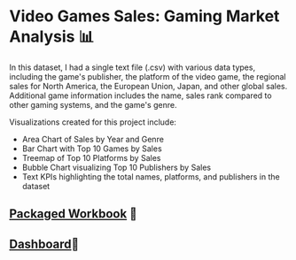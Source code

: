 # Video Games Sales: Gaming Market Analysis 📊

In this dataset, I had a single text file (.csv) with various data types, including the game's publisher, the platform of the video game, the regional sales for North America, the European Union, Japan, and other global sales. Additional game information includes the name, sales rank compared to other gaming systems, and the game's genre. 

Visualizations created for this project include:

- Area Chart of Sales by Year and Genre
- Bar Chart with Top 10 Games by Sales
- Treemap of Top 10 Platforms by Sales
- Bubble Chart visualizing Top 10 Publishers by Sales
- Text KPIs highlighting the total names, platforms, and publishers in the dataset

## [Packaged Workbook](https://github.com/englands/Tableau/blob/main/Case%20Studies%20and%20Projects/Udemy/AirBnBs%20in%20Seattle%3A%20Rental%20Market%20Analysis/Market%20Retail%20Analysis%20Seattle.twbx) 📔
## [Dashboard](https://github.com/englands/Tableau/blob/main/Case%20Studies%20and%20Projects/Udemy/Video%20Game%20Sales%3A%20Gaming%20Market/Video%20Game%20Sales%20Dashboard.png)📔

